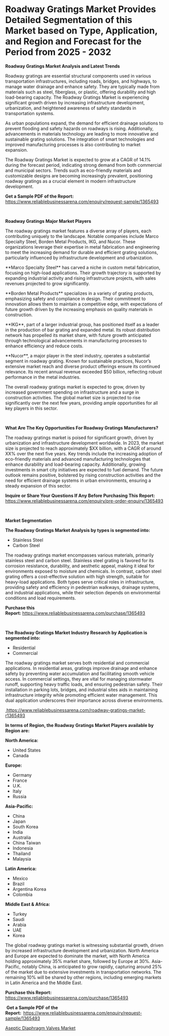 <p><h1>Roadway Gratings Market Provides Detailed Segmentation of this Market based on Type, Application, and Region and Forecast for the Period from 2025 - 2032</h1></p><p><strong>Roadway Gratings Market Analysis and Latest Trends</strong></p>
<p><p>Roadway gratings are essential structural components used in various transportation infrastructures, including roads, bridges, and highways, to manage water drainage and enhance safety. They are typically made from materials such as steel, fiberglass, or plastic, offering durability and high load-bearing capacity. The Roadway Gratings Market is experiencing significant growth driven by increasing infrastructure development, urbanization, and heightened awareness of safety standards in transportation systems.</p><p>As urban populations expand, the demand for efficient drainage solutions to prevent flooding and safety hazards on roadways is rising. Additionally, advancements in materials technology are leading to more innovative and sustainable grating solutions. The integration of smart technologies and improved manufacturing processes is also contributing to market expansion. </p><p>The Roadway Gratings Market is expected to grow at a CAGR of 14.1% during the forecast period, indicating strong demand from both commercial and municipal sectors. Trends such as eco-friendly materials and customizable designs are becoming increasingly prevalent, positioning roadway gratings as a crucial element in modern infrastructure development.</p></p>
<p><strong>Get a Sample PDF of the Report:&nbsp;</strong> <a href="https://www.reliablebusinessarena.com/enquiry/request-sample/1365493?utm_campaign=3118&utm_medium=2&utm_source=Github&utm_content=ia&utm_term=22032025&utm_id=roadway-gratings">https://www.reliablebusinessarena.com/enquiry/request-sample/1365493</a></p>
<p>&nbsp;</p>
<p><strong>Roadway Gratings Major Market Players</strong></p>
<p><p>The roadway gratings market features a diverse array of players, each contributing uniquely to the landscape. Notable companies include Marco Specialty Steel, Borden Metal Products, IKG, and Nucor. These organizations leverage their expertise in metal fabrication and engineering to meet the increasing demand for durable and efficient grating solutions, particularly influenced by infrastructure development and urbanization.</p><p>**Marco Specialty Steel** has carved a niche in custom metal fabrication, focusing on high-load applications. Their growth trajectory is supported by expanding industrial activity and rising infrastructure projects, with sales revenues projected to grow significantly.</p><p>**Borden Metal Products** specializes in a variety of grating products, emphasizing safety and compliance in design. Their commitment to innovation allows them to maintain a competitive edge, with expectations of future growth driven by the increasing emphasis on quality materials in construction.</p><p>**IKG**, part of a larger industrial group, has positioned itself as a leader in the production of bar grating and expanded metal. Its robust distribution network has propelled its market share, with future growth anticipated through technological advancements in manufacturing processes to enhance efficiency and reduce costs.</p><p>**Nucor**, a major player in the steel industry, operates a substantial segment in roadway grating. Known for sustainable practices, Nucor’s extensive market reach and diverse product offerings ensure its continued relevance. Its recent annual revenue exceeded $50 billion, reflecting robust performance in the metal industries.</p><p>The overall roadway gratings market is expected to grow, driven by increased government spending on infrastructure and a surge in construction activities. The global market size is projected to rise significantly over the next few years, providing ample opportunities for all key players in this sector.</p></p>
<p>&nbsp;</p>
<p><strong>What Are The Key Opportunities For Roadway Gratings Manufacturers?</strong></p>
<p><p>The roadway gratings market is poised for significant growth, driven by urbanization and infrastructure development worldwide. In 2023, the market size is projected to reach approximately $XX billion, with a CAGR of around XX% over the next five years. Key trends include the increasing adoption of eco-friendly materials and advanced manufacturing technologies that enhance durability and load-bearing capacity. Additionally, growing investments in smart city initiatives are expected to fuel demand. The future outlook remains positive, bolstered by rising construction activities and the need for efficient drainage systems in urban environments, ensuring a steady expansion of this sector.</p></p>
<p><strong>Inquire or Share Your Questions If Any Before Purchasing This Report:</strong> <a href="https://www.reliablebusinessarena.com/enquiry/pre-order-enquiry/1365493?utm_campaign=3118&utm_medium=2&utm_source=Github&utm_content=ia&utm_term=22032025&utm_id=roadway-gratings">https://www.reliablebusinessarena.com/enquiry/pre-order-enquiry/1365493</a></p>
<p>&nbsp;</p>
<p><strong>Market Segmentation</strong></p>
<p><strong>The Roadway Gratings Market Analysis by types is segmented into:</strong></p>
<p><ul><li>Stainless Steel</li><li>Carbon Steel</li></ul></p>
<p><p>The roadway gratings market encompasses various materials, primarily stainless steel and carbon steel. Stainless steel grating is favored for its corrosion resistance, durability, and aesthetic appeal, making it ideal for environments exposed to moisture and chemicals. In contrast, carbon steel grating offers a cost-effective solution with high strength, suitable for heavy-load applications. Both types serve critical roles in infrastructure, providing safety and efficiency in pedestrian walkways, drainage systems, and industrial applications, while their selection depends on environmental conditions and load requirements.</p></p>
<p><strong>Purchase this Report:&nbsp;</strong><a href="https://www.reliablebusinessarena.com/purchase/1365493?utm_campaign=3118&utm_medium=2&utm_source=Github&utm_content=ia&utm_term=22032025&utm_id=roadway-gratings">https://www.reliablebusinessarena.com/purchase/1365493</a></p>
<p>&nbsp;</p>
<p><strong>The Roadway Gratings Market Industry Research by Application is segmented into:</strong></p>
<p><ul><li>Residential</li><li>Commercial</li></ul></p>
<p><p>The roadway gratings market serves both residential and commercial applications. In residential areas, gratings improve drainage and enhance safety by preventing water accumulation and facilitating smooth vehicle access. In commercial settings, they are vital for managing stormwater runoff, supporting heavy traffic loads, and ensuring pedestrian safety. Their installation in parking lots, bridges, and industrial sites aids in maintaining infrastructure integrity while promoting efficient water management. This dual application underscores their importance across diverse environments.</p></p>
<p><a href="https://www.reliablebusinessarena.com/roadway-gratings-market-r1365493?utm_campaign=3118&utm_medium=2&utm_source=Github&utm_content=ia&utm_term=22032025&utm_id=roadway-gratings">&nbsp;https://www.reliablebusinessarena.com/roadway-gratings-market-r1365493</a></p>
<p><strong>In terms of Region, the Roadway Gratings Market Players available by Region are:</strong></p>
<p>
    <p> <strong> North America: </strong>
        <ul>
            <li>United States</li>
            <li>Canada</li>
        </ul>
        </p> 
    <p> <strong> Europe: </strong>
        <ul>
            <li>Germany</li>
            <li>France</li>
            <li>U.K.</li>
            <li>Italy</li>
            <li>Russia</li>
        </ul>
        </p> 
    <p> <strong> Asia-Pacific: </strong>
        <ul>
            <li>China</li>
            <li>Japan</li>
            <li>South Korea</li>
            <li>India</li>
            <li>Australia</li>
            <li>China Taiwan</li>
            <li>Indonesia</li>
            <li>Thailand</li>
            <li>Malaysia</li>
        </ul>
        </p> 
    <p> <strong> Latin America: </strong>
        <ul>
            <li>Mexico</li>
            <li>Brazil</li>
            <li>Argentina Korea</li>
            <li>Colombia</li>
        </ul>
        </p> 
    <p> <strong> Middle East & Africa: </strong>
        <ul>
            <li>Turkey</li>
            <li>Saudi</li>
            <li>Arabia</li>
            <li>UAE</li>
            <li>Korea</li>
        </ul>
    </p>
    </p>
<p><p>The global roadway gratings market is witnessing substantial growth, driven by increased infrastructure development and urbanization. North America and Europe are expected to dominate the market, with North America holding approximately 35% market share, followed by Europe at 30%. Asia-Pacific, notably China, is anticipated to grow rapidly, capturing around 25% of the market due to extensive investments in transportation networks. The remaining 10% will be shared by other regions, including emerging markets in Latin America and the Middle East.</p></p>
<p><strong>Purchase this Report: </strong><a href="https://www.reliablebusinessarena.com/purchase/1365493?utm_campaign=3118&utm_medium=2&utm_source=Github&utm_content=ia&utm_term=22032025&utm_id=roadway-gratings">https://www.reliablebusinessarena.com/purchase/1365493</a></p>
<p>&nbsp;<strong>Get a Sample PDF of the Report:&nbsp;&nbsp;</strong><a href="https://www.reliablebusinessarena.com/enquiry/request-sample/1365493?utm_campaign=3118&utm_medium=2&utm_source=Github&utm_content=ia&utm_term=22032025&utm_id=roadway-gratings">https://www.reliablebusinessarena.com/enquiry/request-sample/1365493</a></p>
<p><strong></strong></p>
<p><p><a href="https://github.com/lestymbango/Market-Research-Report-List-1/blob/main/aseptic-diaphragm-valves-market.md?utm_campaign=3118&utm_medium=2&utm_source=Github&utm_content=ia&utm_term=22032025&utm_id=roadway-gratings">Aseptic Diaphragm Valves Market</a></p></p>